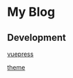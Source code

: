 # My Blog

## Development

[vuepress](https://vuepress.vuejs.org/)

[theme](https://vuepress-theme-blog.ulivz.com/)